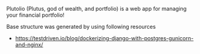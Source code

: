 Plutolio (Plutus, god of wealth, and portfolio) is a web app for managing your financial portfolio!

Base structure was generated by using following resources 
* https://testdriven.io/blog/dockerizing-django-with-postgres-gunicorn-and-nginx/
